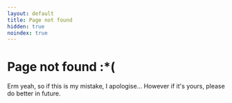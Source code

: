 ```yaml
---
layout: default
title: Page not found
hidden: true
noindex: true
---
```

# Page not found :*(

Erm yeah, so if this is my mistake, I apologise... However if it's yours, please do better in future.
